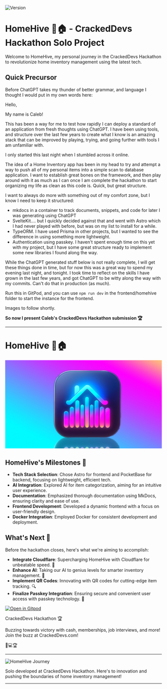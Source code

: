 ![Version](https://img.shields.io/badge/version-Hackathon-blue)

# HomeHive 🐝🏠 - CrackedDevs Hackathon Solo Project

Welcome to HomeHive, my personal journey in the CrackedDevs Hackathon to revolutionize home inventory management using the latest tech.

## Quick Precursor

Before ChatGPT takes my thunder of better grammar, and language I thought I would put in my own words here:

Hello,

My name is Caleb!

This has been a way for me to test how rapidly I can deploy a standard of an application from fresh thoughts using ChatGPT. I have been using tools, and structure over the last few years to create what I know is an amazing stack that can be improved by playing, trying, and going further with tools I am unfamiliar with.

I only started this last night when I stumbled across it online.

The idea of a Home Inventory app has been in my head to try and attempt a way to push all of my personal items into a simple scan to database application. I want to establish great bones on the framework, and then play around with it as much as I can once I am complete the hackathon to start organizing my life as clean as this code is. Quick, but great structure.

I want to always do more with something out of my comfort zone, but I know I need to keep it structured:

- mkdocs in a container to track documents, snippets, and code for later I was generating using ChatGPT
- SvelteKit.... but I quickly decided against that and went with Astro which I had never played with before, but was on my list to install for a while.
- TypeORM. I have used Prisma in other projects, but I wanted to see the difference in using something more lightweight.
- Authentication using passkey. I haven't spent enough time on this yet with my project, but I have some great structure ready to implement some new libraries I found along the way.

While the ChatGPT generated stuff below is not really complete, I will get these things done in time, but for now this was a great way to spend my evening last night, and tonight. I took time to reflect on the skills I have grown in the last few years, and got ChatGPT to be witty along the way with my commits. Can't do that in production (as much).

Run this in GitPod, and you can use `npm run dev` in the frontend/homehive folder to start the instance for the frontend.

Images to follow shortly.

**So now I present Caleb's CrackedDevs Hackathon submission  🏆**

---

# HomeHive 🐝🏠

![HomeHive Banner](./frontend/homehive/public/images/HomeHive.jpg)

## HomeHive's Milestones 🌟

- **Tech Stack Selection**: Chose Astro for frontend and PocketBase for backend, focusing on lightweight, efficient tech.
- **AI Integration**: Explored AI for item categorization, aiming for an intuitive user experience.
- **Documentation**: Emphasized thorough documentation using MkDocs, ensuring clarity and ease of use.
- **Frontend Development**: Developed a dynamic frontend with a focus on user-friendly design.
- **Docker Integration**: Employed Docker for consistent development and deployment.

## What's Next 🚀

Before the hackathon closes, here's what we're aiming to accomplish:

- **Integrate Cloudflare**: Supercharging HomeHive with Cloudflare for unbeatable speed. 🚀
- **Enhance AI**: Taking our AI to genius levels for smarter inventory management. 🧠
- **Implement QR Codes**: Innovating with QR codes for cutting-edge item tracking. 🔍
- **Finalize Passkey Integration**: Ensuring secure and convenient user access with passkey technology. 🔐

[![Open in Gitpod](https://gitpod.io/button/open-in-gitpod.svg)](https://gitpod.io/#)

CrackedDevs Hackathon 🏆

Buzzing towards victory with cash, memberships, job interviews, and more! Join the buzz at CrackedDevs.com!

🐝💻🏆

---

![HomeHive Journey](https://user-images.githubusercontent.com/74038190/212284145-bf2c01a8-c448-4f1a-b911-996024c84606.gif)

Solo developed at CrackedDevs Hackathon. Here's to innovation and pushing the boundaries of home inventory management!

---
